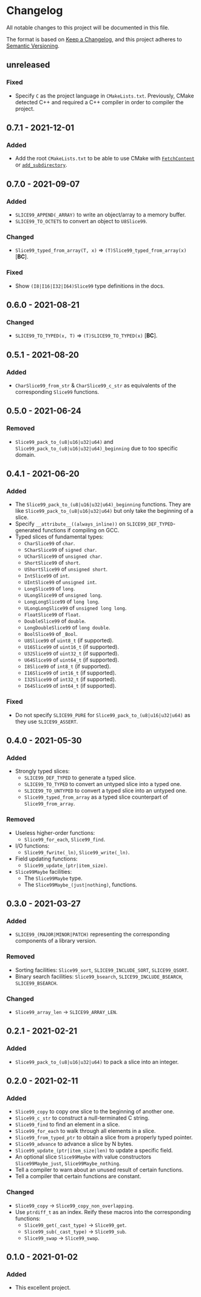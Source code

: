 # Changelog
All notable changes to this project will be documented in this file.

The format is based on [Keep a Changelog](https://keepachangelog.com/en/1.0.0/),
and this project adheres to [Semantic Versioning](https://semver.org/spec/v2.0.0.html).

## unreleased

### Fixed

 - Specify `C` as the project language in `CMakeLists.txt`. Previously, CMake detected C++ and required a C++ compiler in order to compiler the project.

## 0.7.1 - 2021-12-01

### Added

 - Add the root `CMakeLists.txt` to be able to use CMake with [`FetchContent`] or [`add_subdirectory`].

[`FetchContent`]: https://cmake.org/cmake/help/latest/module/FetchContent.html
[`add_subdirectory`]: https://cmake.org/cmake/help/latest/command/add_subdirectory.html

## 0.7.0 - 2021-09-07

### Added

 - `SLICE99_APPEND(_ARRAY)` to write an object/array to a memory buffer.
 - `SLICE99_TO_OCTETS` to convert an object to `U8Slice99`.

### Changed

 - `Slice99_typed_from_array(T, x)` => `(T)Slice99_typed_from_array(x)` [**BC**].

### Fixed

 - Show `(I8|I16|I32|I64)Slice99` type definitions in the docs.

## 0.6.0 - 2021-08-21

### Changed

 - `SLICE99_TO_TYPED(x, T)` => `(T)SLICE99_TO_TYPED(x)` [**BC**].

## 0.5.1 - 2021-08-20

### Added

 - `CharSlice99_from_str` & `CharSlice99_c_str` as equivalents of the corresponding `Slice99` functions.

## 0.5.0 - 2021-06-24

### Removed

 - `Slice99_pack_to_(u8|u16|u32|u64)` and `Slice99_pack_to_(u8|u16|u32|u64)_beginning` due to too specific domain.

## 0.4.1 - 2021-06-20

### Added

 - The `Slice99_pack_to_(u8|u16|u32|u64)_beginning` functions. They are like `Slice99_pack_to_(u8|u16|u32|u64)` but only take the beginning of a slice.
 - Specify `__attribute__((always_inline))` on `SLICE99_DEF_TYPED`-generated functions if compiling on GCC.
 - Typed slices of fundamental types:
   - `CharSlice99` of `char`.
   - `SCharSlice99` of `signed char`.
   - `UCharSlice99` of `unsigned char`.
   - `ShortSlice99` of `short`.
   - `UShortSlice99` of `unsigned short`.
   - `IntSlice99` of `int`.
   - `UIntSlice99` of `unsigned int`.
   - `LongSlice99` of `long`.
   - `ULongSlice99` of `unsigned long`.
   - `LongLongSlice99` of `long long`.
   - `ULongLongSlice99` of `unsigned long long`.
   - `FloatSlice99` of `float`.
   - `DoubleSlice99` of `double`.
   - `LongDoubleSlice99` of `long double`.
   - `BoolSlice99` of `_Bool`.
   - `U8Slice99` of `uint8_t` (if supported).
   - `U16Slice99` of `uint16_t` (if supported).
   - `U32Slice99` of `uint32_t` (if supported).
   - `U64Slice99` of `uint64_t` (if supported).
   - `I8Slice99` of `int8_t` (if supported).
   - `I16Slice99` of `int16_t` (if supported).
   - `I32Slice99` of `int32_t` (if supported).
   - `I64Slice99` of `int64_t` (if supported).

### Fixed

 - Do not specify `SLICE99_PURE` for `Slice99_pack_to_(u8|u16|u32|u64)` as they use `SLICE99_ASSERT`.

## 0.4.0 - 2021-05-30

### Added

 - Strongly typed slices:
   - `SLICE99_DEF_TYPED` to generate a typed slice.
   - `SLICE99_TO_TYPED` to convert an untyped slice into a typed one.
   - `SLICE99_TO_UNTYPED` to convert a typed slice into an untyped one.
   - `Slice99_typed_from_array` as a typed slice counterpart of `Slice99_from_array`.

### Removed

 - Useless higher-order functions:
   - `Slice99_for_each`, `Slice99_find`.
 - I/O functions:
   - `Slice99_fwrite(_ln)`, `Slice99_write(_ln)`.
 - Field updating functions:
   - `Slice99_update_(ptr|item_size)`.
 - `Slice99Maybe` facilities:
   - The `Slice99Maybe` type.
   - The `Slice99Maybe_(just|nothing)`, functions.

## 0.3.0 - 2021-03-27

### Added

 - `SLICE99_(MAJOR|MINOR|PATCH)` representing the corresponding components of a library version.

### Removed

 - Sorting facilities: `Slice99_sort`, `SLICE99_INCLUDE_SORT`, `SLICE99_QSORT`.
 - Binary search facilities: `Slice99_bsearch`, `SLICE99_INCLUDE_BSEARCH`, `SLICE99_BSEARCH`.

### Changed

 - `Slice99_array_len` -> `SLICE99_ARRAY_LEN`.

## 0.2.1 - 2021-02-21

### Added

 - `Slice99_pack_to_(u8|u16|u32|u64)` to pack a slice into an integer.

## 0.2.0 - 2021-02-11

### Added

 - `Slice99_copy` to copy one slice to the beginning of another one.
 - `Slice99_c_str` to construct a null-terminated C string.
 - `Slice99_find` to find an element in a slice.
 - `Slice99_for_each` to walk through all elements in a slice.
 - `Slice99_from_typed_ptr` to obtain a slice from a properly typed pointer.
 - `Slice99_advance` to advance a slice by N bytes.
 - `Slice99_update_(ptr|item_size|len)` to update a specific field.
 - An optional slice `Slice99Maybe` with value constructors `Slice99Maybe_just`, `Slice99Maybe_nothing`.
 - Tell a compiler to warn about an unused result of certain functions.
 - Tell a compiler that certain functions are constant.

### Changed

 - `Slice99_copy` -> `Slice99_copy_non_overlapping`.
 - Use `ptrdiff_t` as an index. Reify these macros into the corresponding functions:
   - `Slice99_get(_cast_type)` -> `Slice99_get`.
   - `Slice99_sub(_cast_type)` -> `Slice99_sub`.
   - `Slice99_swap` -> `Slice99_swap`.

## 0.1.0 - 2021-01-02

### Added

 - This excellent project.
